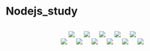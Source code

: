 # Nodejs_study

<p align="center">
 <br/>
 <img src="https://img.shields.io/badge/-Node.js-339933?style=flat&logo=Node.js&logoColor=white" style="height : auto; margin-left : 10px; margin-right : 10px;"/>
 <img src="https://img.shields.io/badge/-JavaScript-F7DF1E?style=flat&logo=JavaScript&logoColor=white" style="height : auto; margin-left : 10px; margin-right : 10px;"//>
 <img src="https://img.shields.io/badge/-HTML-E34F26?style=flat&logo=HTML5&logoColor=white" style="height : auto; margin-left : 10px; margin-right : 10px;"//>
 <img src="https://img.shields.io/badge/-MySQL-4479A1?style=flat&logo=MySQL&logoColor=white" style="height : auto; margin-left : 10px; margin-right : 10px;"//>
 <img src="https://img.shields.io/badge/-Express-000000?style=flat&logo=Express&logoColor=white" style="height : auto; margin-left : 10px; margin-right : 10px;"//>
 <br>
 <img src="https://img.shields.io/badge/-PM2-2B037A?style=flat&logo=PM2&logoColor=white" style="height : auto; margin-left : 10px; margin-right : 10px;"//>
 <img src="https://img.shields.io/badge/-npm-CB3837?style=flat&logo=npm&logoColor=white" style="height : auto; margin-left : 10px; margin-right : 10px;"//>
 <img src="https://img.shields.io/badge/-Ubuntu-E95420?style=flat&logo=Ubuntu&logoColor=white" style="height : auto; margin-left : 10px; margin-right : 10px;"//>
 <img src="https://img.shields.io/badge/-Visual Studio Code-007ACC?style=flat&logo=Visual Studio Code&logoColor=white" style="height : auto; margin-left : 10px; margin-right : 10px;"//>
 <img src="https://img.shields.io/badge/-Amazon AWS-232F3E?style=flat&logo=Amazon AWS&logoColor=white" style="height : auto; margin-left : 10px; margin-right : 10px;"//>
 <img src="https://img.shields.io/badge/-GitHub-181717?style=flat&logo=GitHub&logoColor=white" style="height : auto; margin-left : 10px; margin-right : 10px;"//>
</p>
    
